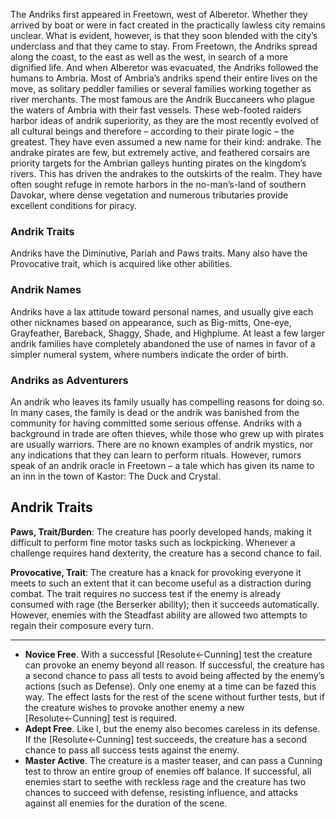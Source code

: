 The Andriks first appeared in Freetown, west of Alberetor. Whether they arrived by boat or were in fact created in the practically lawless city remains unclear. What is evident, however, is that they soon blended with the city’s underclass and that they came to stay. From Freetown, the Andriks spread along the coast, to the east as well as the west, in search of a more dignified life. And when Alberetor was evacuated, the Andriks followed the humans to Ambria.
Most of Ambria’s andriks spend their entire lives on the move, as solitary peddler families or several families working together as river merchants. The most famous are the Andrik Buccaneers who plague the waters of Ambria with their fast vessels. These web-footed raiders harbor ideas of andrik superiority, as they are the most recently evolved of all cultural beings and therefore – according to their pirate logic – the greatest. They have even assumed a new name for their kind: andrake. The andrake pirates are few, but extremely active, and feathered corsairs are priority targets for the Ambrian galleys hunting pirates on the kingdom’s rivers. This has driven the andrakes to the outskirts of the realm. They have often sought refuge in remote harbors in the no-man’s-land of southern Davokar, where dense vegetation and numerous tributaries provide excellent conditions for piracy.

### Andrik Traits
Andriks have the Diminutive, Pariah and Paws traits. Many also have the Provocative trait, which is acquired like other abilities.

### Andrik Names
Andriks have a lax attitude toward personal names, and usually give each other nicknames based on appearance, such as Big-mitts, One-eye, Grayfeather, Bareback, Shaggy, Shade, and Highplume. At least a few larger andrik families have completely abandoned the use of names in favor of a simpler numeral system, where numbers indicate the order of birth.

### Andriks as Adventurers
An andrik who leaves its family usually has compelling reasons for doing so. In many cases, the family is dead or the andrik was banished from the community for having committed some serious offense.
Andriks with a background in trade are often thieves, while those who grew up with pirates are usually warriors. There are no known examples of andrik mystics, nor any indications that they can learn to perform rituals. However, rumors speak of an andrik oracle in Freetown – a tale which has given its name to an inn in the town of Kastor: The Duck and Crystal.

## Andrik Traits
**Paws, Trait/Burden**: The creature has poorly developed hands, making it difficult to perform fine motor tasks such as lockpicking. Whenever a challenge requires hand dexterity, the creature has a second chance to fail.

**Provocative, Trait**: The creature has a knack for provoking everyone it meets to such an extent that it can become useful as a distraction during combat. The trait requires no success test if the enemy is already consumed with rage (the Berserker ability); then it succeeds automatically. However, enemies with the Steadfast ability are allowed two attempts to regain their composure every turn.

---
- **Novice Free**. With a successful [Resolute←Cunning] test the creature can provoke an enemy beyond all reason. If successful, the creature has a second chance to pass all tests to avoid being affected by the enemy’s actions (such as Defense). Only one enemy at a time can be fazed this way. The effect lasts for the rest of the scene without further tests, but if the creature wishes to provoke another enemy a new [Resolute←Cunning] test is required. 
- **Adept Free**. Like I, but the enemy also becomes careless in its defense. If the [Resolute←Cunning] test succeeds, the creature has a second chance to pass all success tests against the enemy. 
- **Master Active**. The creature is a master teaser, and can pass a Cunning test to throw an entire group of enemies off balance. If successful, all enemies start to seethe with reckless rage and the creature has two chances to succeed with defense, resisting influence, and attacks against all enemies for the duration of the scene.